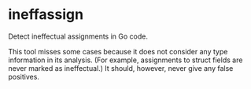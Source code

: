 # ineffassign
Detect ineffectual assignments in Go code.

This tool misses some cases because it does not consider any type information in its analysis.  (For example, assignments to struct fields are never marked as ineffectual.)  It should, however, never give any false positives.
